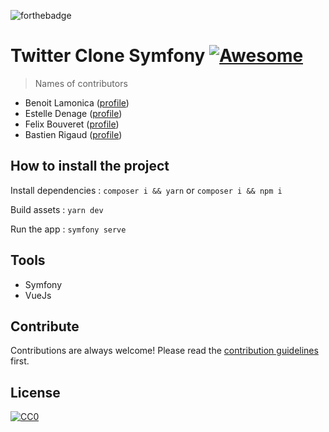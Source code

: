 ![forthebadge](https://forthebadge.com/images/badges/built-with-love.svg)

# Twitter Clone Symfony [![Awesome](https://cdn.rawgit.com/sindresorhus/awesome/d7305f38d29fed78fa85652e3a63e154dd8e8829/media/badge.svg)](https://github.com/sindresorhus/awesome#readme)

> Names of contributors

- Benoit Lamonica ([profile](https://github.com/benoitlamonica))
- Estelle Denage ([profile](https://github.com/Estelle-dng))
- Felix Bouveret ([profile](https://github.com/felixbouveret))
- Bastien Rigaud ([profile](https://github.com/Teyz))

## How to install the project
Install dependencies :
`composer i && yarn`
or
`composer i && npm i`

Build assets : 
`yarn dev`

Run the app :
`symfony serve`

## Tools
- Symfony
- VueJs

## Contribute

Contributions are always welcome!
Please read the [contribution guidelines](contributing.md) first.

## License

[![CC0](https://licensebuttons.net/p/zero/1.0/88x31.png)](https://creativecommons.org/publicdomain/zero/1.0/)
